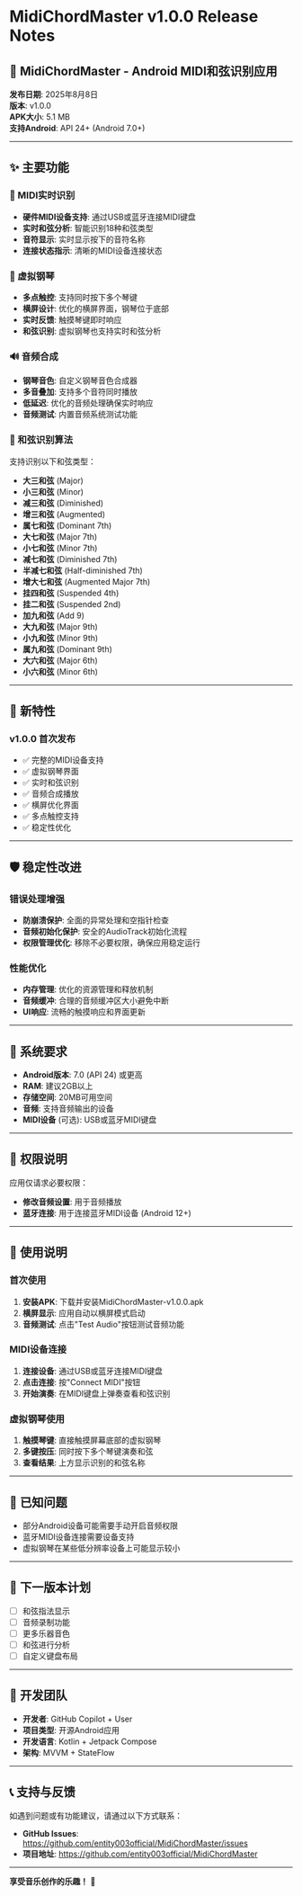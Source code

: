 # MidiChordMaster v1.0.0 Release Notes

## 🎹 MidiChordMaster - Android MIDI和弦识别应用

**发布日期**: 2025年8月8日  
**版本**: v1.0.0  
**APK大小**: 5.1 MB  
**支持Android**: API 24+ (Android 7.0+)

---

## ✨ 主要功能

### 🎵 MIDI实时识别
- **硬件MIDI设备支持**: 通过USB或蓝牙连接MIDI键盘
- **实时和弦分析**: 智能识别18种和弦类型
- **音符显示**: 实时显示按下的音符名称
- **连接状态指示**: 清晰的MIDI设备连接状态

### 🎹 虚拟钢琴
- **多点触控**: 支持同时按下多个琴键
- **横屏设计**: 优化的横屏界面，钢琴位于底部
- **实时反馈**: 触摸琴键即时响应
- **和弦识别**: 虚拟钢琴也支持实时和弦分析

### 🔊 音频合成
- **钢琴音色**: 自定义钢琴音色合成器
- **多音叠加**: 支持多个音符同时播放
- **低延迟**: 优化的音频处理确保实时响应
- **音频测试**: 内置音频系统测试功能

### 🎯 和弦识别算法
支持识别以下和弦类型：
- **大三和弦** (Major)
- **小三和弦** (Minor) 
- **减三和弦** (Diminished)
- **增三和弦** (Augmented)
- **属七和弦** (Dominant 7th)
- **大七和弦** (Major 7th)
- **小七和弦** (Minor 7th)
- **减七和弦** (Diminished 7th)
- **半减七和弦** (Half-diminished 7th)
- **增大七和弦** (Augmented Major 7th)
- **挂四和弦** (Suspended 4th)
- **挂二和弦** (Suspended 2nd)
- **加九和弦** (Add 9)
- **大九和弦** (Major 9th)
- **小九和弦** (Minor 9th)
- **属九和弦** (Dominant 9th)
- **大六和弦** (Major 6th)
- **小六和弦** (Minor 6th)

---

## 🚀 新特性

### v1.0.0 首次发布
- ✅ 完整的MIDI设备支持
- ✅ 虚拟钢琴界面
- ✅ 实时和弦识别
- ✅ 音频合成播放
- ✅ 横屏优化界面
- ✅ 多点触控支持
- ✅ 稳定性优化

---

## 🛡️ 稳定性改进

### 错误处理增强
- **防崩溃保护**: 全面的异常处理和空指针检查
- **音频初始化保护**: 安全的AudioTrack初始化流程
- **权限管理优化**: 移除不必要权限，确保应用稳定运行

### 性能优化
- **内存管理**: 优化的资源管理和释放机制
- **音频缓冲**: 合理的音频缓冲区大小避免中断
- **UI响应**: 流畅的触摸响应和界面更新

---

## 📱 系统要求

- **Android版本**: 7.0 (API 24) 或更高
- **RAM**: 建议2GB以上
- **存储空间**: 20MB可用空间
- **音频**: 支持音频输出的设备
- **MIDI设备** (可选): USB或蓝牙MIDI键盘

---

## 🔧 权限说明

应用仅请求必要权限：
- **修改音频设置**: 用于音频播放
- **蓝牙连接**: 用于连接蓝牙MIDI设备 (Android 12+)

---

## 📖 使用说明

### 首次使用
1. **安装APK**: 下载并安装MidiChordMaster-v1.0.0.apk
2. **横屏显示**: 应用自动以横屏模式启动
3. **音频测试**: 点击"Test Audio"按钮测试音频功能

### MIDI设备连接
1. **连接设备**: 通过USB或蓝牙连接MIDI键盘
2. **点击连接**: 按"Connect MIDI"按钮
3. **开始演奏**: 在MIDI键盘上弹奏查看和弦识别

### 虚拟钢琴使用
1. **触摸琴键**: 直接触摸屏幕底部的虚拟钢琴
2. **多键按压**: 同时按下多个琴键演奏和弦
3. **查看结果**: 上方显示识别的和弦名称

---

## 🐛 已知问题

- 部分Android设备可能需要手动开启音频权限
- 蓝牙MIDI设备连接需要设备支持
- 虚拟钢琴在某些低分辨率设备上可能显示较小

---

## 🔄 下一版本计划

- [ ] 和弦指法显示
- [ ] 音频录制功能
- [ ] 更多乐器音色
- [ ] 和弦进行分析
- [ ] 自定义键盘布局

---

## 👥 开发团队

- **开发者**: GitHub Copilot + User
- **项目类型**: 开源Android应用
- **开发语言**: Kotlin + Jetpack Compose
- **架构**: MVVM + StateFlow

---

## 📞 支持与反馈

如遇到问题或有功能建议，请通过以下方式联系：
- **GitHub Issues**: https://github.com/entity003official/MidiChordMaster/issues
- **项目地址**: https://github.com/entity003official/MidiChordMaster

---

**享受音乐创作的乐趣！** 🎵
